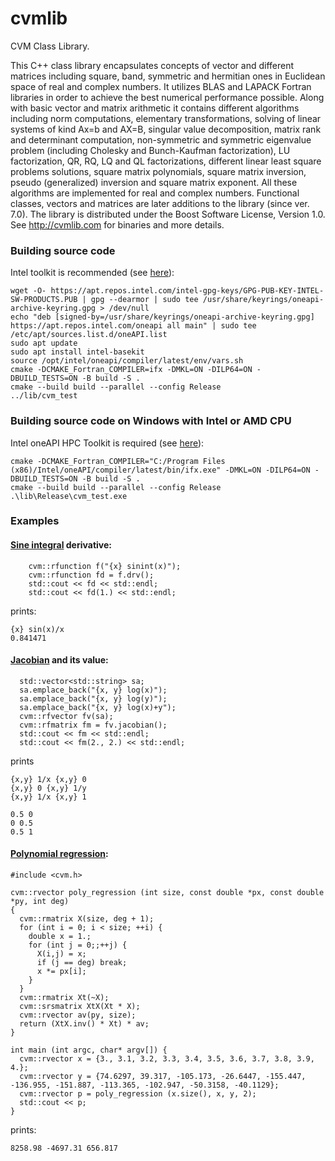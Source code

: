 cvmlib
======

CVM Class Library.

This C++ class library encapsulates concepts of vector and different matrices including square, band, symmetric and hermitian ones in Euclidean space of real and complex numbers. It utilizes BLAS and LAPACK Fortran libraries in order to achieve the best numerical performance possible. Along with basic vector and matrix arithmetic it contains different algorithms including norm computations, elementary transformations, solving of linear systems of kind Ax=b and AX=B, singular value decomposition, matrix rank and determinant computation, non-symmetric and symmetric eigenvalue problem (including Cholesky and Bunch-Kaufman factorization), LU factorization, QR, RQ, LQ and QL factorizations, different linear least square problems solutions, square matrix polynomials, square matrix inversion, pseudo (generalized) inversion and square matrix exponent. All these algorithms are implemented for real and complex numbers. Functional classes, vectors and matrices are later additions to the library (since ver. 7.0).
The library is distributed under the Boost Software License, Version 1.0.
See http://cvmlib.com for binaries and more details.

### Building source code
Intel toolkit is recommended (see [here](https://www.intel.com/content/www/us/en/develop/documentation/installation-guide-for-intel-oneapi-toolkits-linux/top/installation/install-using-package-managers/apt.html)):
```
wget -O- https://apt.repos.intel.com/intel-gpg-keys/GPG-PUB-KEY-INTEL-SW-PRODUCTS.PUB | gpg --dearmor | sudo tee /usr/share/keyrings/oneapi-archive-keyring.gpg > /dev/null
echo "deb [signed-by=/usr/share/keyrings/oneapi-archive-keyring.gpg] https://apt.repos.intel.com/oneapi all main" | sudo tee /etc/apt/sources.list.d/oneAPI.list
sudo apt update
sudo apt install intel-basekit
source /opt/intel/oneapi/compiler/latest/env/vars.sh
cmake -DCMAKE_Fortran_COMPILER=ifx -DMKL=ON -DILP64=ON -DBUILD_TESTS=ON -B build -S .
cmake --build build --parallel --config Release
../lib/cvm_test
```

### Building source code on Windows with Intel or AMD CPU
Intel oneAPI HPC Toolkit is required (see [here](https://www.intel.com/content/www/us/en/developer/tools/oneapi/hpc-toolkit-download.html)):
```aiignore
cmake -DCMAKE_Fortran_COMPILER="C:/Program Files (x86)/Intel/oneAPI/compiler/latest/bin/ifx.exe" -DMKL=ON -DILP64=ON -DBUILD_TESTS=ON -B build -S .
cmake --build build --parallel --config Release
.\lib\Release\cvm_test.exe
```

### Examples

#### [Sine integral](https://en.wikipedia.org/wiki/Trigonometric_integral) derivative:
```
    cvm::rfunction f("{x} sinint(x)");
    cvm::rfunction fd = f.drv();
    std::cout << fd << std::endl;
    std::cout << fd(1.) << std::endl;
```
prints:
```
{x} sin(x)/x
0.841471
```

#### [Jacobian](https://en.wikipedia.org/wiki/Jacobian_matrix_and_determinant) and its value:
```
  std::vector<std::string> sa;
  sa.emplace_back("{x, y} log(x)");
  sa.emplace_back("{x, y} log(y)");
  sa.emplace_back("{x, y} log(x)+y");
  cvm::rfvector fv(sa);
  cvm::rfmatrix fm = fv.jacobian();
  std::cout << fm << std::endl;
  std::cout << fm(2., 2.) << std::endl;
```
prints
```
{x,y} 1/x {x,y} 0 
{x,y} 0 {x,y} 1/y 
{x,y} 1/x {x,y} 1 

0.5 0 
0 0.5 
0.5 1
```

#### [Polynomial regression](https://en.wikipedia.org/wiki/Polynomial_regression):
```
#include <cvm.h>

cvm::rvector poly_regression (int size, const double *px, const double *py, int deg)
{
  cvm::rmatrix X(size, deg + 1);
  for (int i = 0; i < size; ++i) {
    double x = 1.;
    for (int j = 0;;++j) {
      X(i,j) = x;
      if (j == deg) break;
      x *= px[i];
    }
  }
  cvm::rmatrix Xt(~X);
  cvm::srsmatrix XtX(Xt * X);
  cvm::rvector av(py, size);
  return (XtX.inv() * Xt) * av;
}

int main (int argc, char* argv[]) {
  cvm::rvector x = {3., 3.1, 3.2, 3.3, 3.4, 3.5, 3.6, 3.7, 3.8, 3.9, 4.};
  cvm::rvector y = {74.6297, 39.317, -105.173, -26.6447, -155.447, -136.955, -151.887, -113.365, -102.947, -50.3158, -40.1129};
  cvm::rvector p = poly_regression (x.size(), x, y, 2);
  std::cout << p;
}
```
prints:
```
8258.98 -4697.31 656.817 
```
